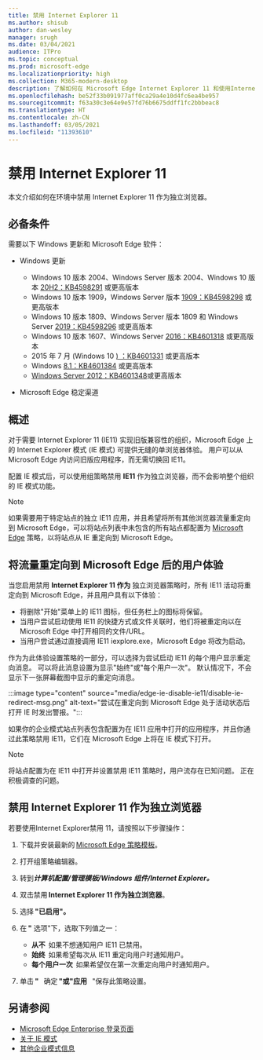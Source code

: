 ```yaml
---
title: 禁用 Internet Explorer 11
ms.author: shisub
author: dan-wesley
manager: srugh
ms.date: 03/04/2021
audience: ITPro
ms.topic: conceptual
ms.prod: microsoft-edge
ms.localizationpriority: high
ms.collection: M365-modern-desktop
description: 了解如何在 Microsoft Edge Internet Explorer 11 和使用Internet Explorer模式。
ms.openlocfilehash: be52f33b091977aff0ca29a4e10d4fc6ea4be957
ms.sourcegitcommit: f63a30c3e64e9e57fd76b6675ddff1fc2bbbeac8
ms.translationtype: HT
ms.contentlocale: zh-CN
ms.lasthandoff: 03/05/2021
ms.locfileid: "11393610"
---
```

# <a name="disable-internet-explorer-11"></a>禁用 Internet Explorer 11

本文介绍如何在环境中禁用 Internet Explorer 11 作为独立浏览器。

## <a name="prerequisites"></a>必备条件

需要以下 Windows 更新和 Microsoft Edge 软件：

- Windows 更新

  - Windows 10 版本 2004、Windows Server 版本 2004、Windows 10 版本 [20H2：KB4598291](https://support.microsoft.com/topic/february-2-2021-kb4598291-os-builds-19041-789-and-19042-789-preview-6a766199-a4f1-616e-1f5c-58bdc3ca5e3b) 或更高版本
  - Windows 10 版本 1909，Windows Server 版本 [1909：KB4598298](https://support.microsoft.com/topic/january-21-2021-kb4598298-os-build-18363-1350-preview-02dfd9ba-91a2-1b82-dede-42f288c02511) 或更高版本
  - Windows 10 版本 1809、Windows Server 版本 1809 和 Windows Server [2019：KB4598296](https://support.microsoft.com/topic/january-21-2021-kb4598296-os-build-17763-1728-preview-4c0931ff-45b7-ff59-5e00-c03b5afb363d) 或更高版本
  - Windows 10 版本 1607、Windows Server [2016：KB4601318](https://support.microsoft.com/topic/february-9-2021-kb4601318-os-build-14393-4225-c5e3de6c-e3e6-ffb5-6197-48b9ce16446e) 或更高版本
   - 2015 年 7 月 (Windows 10 [) ：KB4601331](https://support.microsoft.com/office/february-9-2021%e2%80%94kb4601331-os-build-10240-18842-6227d078-fef3-8d67-27e0-1882e6cb79ff?ui=en-US&rs=en-US&ad=US) 或更高版本
  - Windows [8.1：KB4601384](https://support.microsoft.com/topic/february-9-2021-kb4601384-monthly-rollup-16bdbb75-dd4b-2910-abc5-7891c9756b96) 或更高版本
  - [Windows Server 2012：KB4601348](https://support.microsoft.com/topic/february-9-2021-kb4601348-monthly-rollup-2c338c0c-73d6-fb80-cc91-f1a86e80db0c)或更高版本
  
- Microsoft Edge 稳定渠道


## <a name="overview"></a>概述

对于需要 Internet Explorer 11 (IE11) 实现旧版兼容性的组织，Microsoft Edge 上的 Internet Explorer 模式 (IE 模式) 可提供无缝的单浏览器体验。 用户可以从 Microsoft Edge 内访问旧版应用程序，而无需切换回 IE11。

配置 IE 模式后，可以使用组策略禁用 **IE11** 作为独立浏览器，而不会影响整个组织的 IE 模式功能。

> [!NOTE]
> 如果需要用于特定站点的独立 IE11 应用，并且希望将所有其他浏览器流量重定向到 Microsoft Edge，可以将站点列表中未包含的所有站点都配置为 [Microsoft Edge](https://docs.microsoft.com/deployedge/edge-ie-mode-policies#redirect-sites-from-ie-to-microsoft-edge) 策略，以将站点从 IE 重定向到 Microsoft Edge。

## <a name="user-experience-after-redirecting-traffic-to-microsoft-edge"></a>将流量重定向到 Microsoft Edge 后的用户体验

当您启用禁用 **Internet Explorer 11 作为** 独立浏览器策略时，所有 IE11 活动将重定向到 Microsoft Edge，并且用户具有以下体验：

- 将删除"开始"菜单上的 IE11 图标，但任务栏上的图标将保留。
- 当用户尝试启动使用 IE11 的快捷方式或文件关联时，他们将被重定向以在 Microsoft Edge 中打开相同的文件/URL。
- 当用户尝试通过直接调用 IE11 iexplore.exe，Microsoft Edge 将改为启动。

作为为此体验设置策略的一部分，可以选择为尝试启动 IE11 的每个用户显示重定向消息。 可以将此消息设置为显示"始终"或"每个用户一次"。 默认情况下，不会显示下一张屏幕截图中显示的重定向消息。

:::image type="content" source="media/edge-ie-disable-ie11/disable-ie-redirect-msg.png" alt-text="尝试在重定向到 Microsoft Edge 处于活动状态后打开 IE 时发出警报。":::

如果你的企业模式站点列表包含配置为在 IE11 应用中打开的应用程序，并且你通过此策略禁用 IE11，它们在 Microsoft Edge 上将在 IE 模式下打开。
> [!NOTE]
> 将站点配置为在 IE11 中打开并设置禁用 IE11 策略时，用户流存在已知问题。 正在积极调查的问题。

## <a name="disable-internet-explorer-11-as-a-standalone-browser"></a>禁用 Internet Explorer 11 作为独立浏览器

若要使用Internet Explorer禁用 11，请按照以下步骤操作：

1. 下载并安装最新的 [Microsoft Edge 策略模板](https://www.microsoft.com/edge/business/download)。
2. 打开组策略编辑器。
3. 转到***计算机配置/管理模板/Windows 组件/Internet Explorer。*** 
4. 双击禁用 **Internet Explorer 11 作为独立浏览器**。
5. 选择 **"已启用"。**
6. 在 **"** 选项"下，选取下列值之一：

   - **从不**  如果不想通知用户 IE11 已禁用。
   - **始终**  如果希望每次从 IE11 重定向用户时通知用户。
   - **每个用户一次**  如果希望仅在第一次重定向用户时通知用户。

7. 单击 **"**   确定 **"或"应用**   "保存此策略设置。

## <a name="see-also"></a>另请参阅

- [Microsoft Edge Enterprise 登录页面](https://aka.ms/EdgeEnterprise)
- [关于 IE 模式](https://docs.microsoft.com/deployedge/edge-ie-mode)
- [其他企业模式信息](https://docs.microsoft.com/internet-explorer/ie11-deploy-guide/enterprise-mode-overview-for-ie11)
